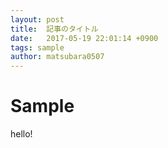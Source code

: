 ```yaml
---
layout: post
title:  記事のタイトル
date:   2017-05-19 22:01:14 +0900
tags: sample
author: matsubara0507
---
```


# Sample

hello!
